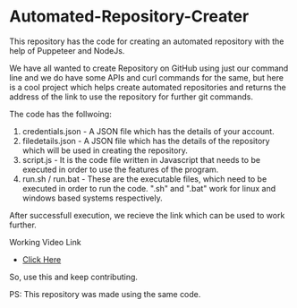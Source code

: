 # Automated-Repository-Creater
This repository has the code for creating an automated repository with the help of Puppeteer and NodeJs.

We have all wanted to create Repository on GitHub using just our command line and we do have some APIs and curl commands for the same, but here is a cool project which helps create automated repositories and returns the address of the link to use the repository for further git commands.

The code has the follwoing:
 1. credentials.json - A JSON file which has the details of your account.
 2. filedetails.json - A JSON file which has the details of the repository which will be used in creating the repository.
 3. script.js - It is the code file written in Javascript that needs to be executed in order to use the features of the program.
 4. run.sh / run.bat - These are the executable files, which need to be executed in order to run the code. ".sh" and ".bat" work for linux and windows based systems respectively.

 After successfull execution, we recieve the link which can be used to work further.

 Working Video Link 
 - <a href = "https://www.linkedin.com/posts/rishabh-sharma7_i-am-personally-really-impressed-with-git-activity-6675173506344382464-7-U6" > Click Here </a>

 So, use this and keep contributing.

 PS: This repository was made using the same code.

